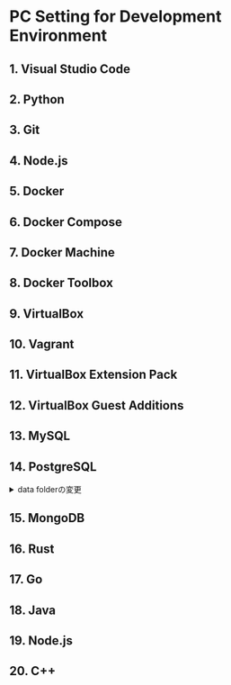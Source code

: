 # PC Setting for Development Environment

## 1.  Visual Studio Code

## 2.  Python

## 3.  Git

## 4.  Node.js

## 5.  Docker

## 6.  Docker Compose

## 7.  Docker Machine

## 8.  Docker Toolbox

## 9.  VirtualBox

## 10.  Vagrant

## 11.  VirtualBox Extension Pack

## 12.  VirtualBox Guest Additions

## 13. MySQL

## 14. PostgreSQL

<details>
<summary>data folderの変更</summary>

serviceからpostgresqlを停止しておく。

PostgreSQLの本体のpath

``` Terminal
C:\Program Files\PostgreSQL\14
C:\Program Files\PostgreSQL\15
```

PostgreSQLのデータフォルダ

変更前

``` Terminal
C:\Users\{your_name}\DBs\PostgreSQL\data
```

変更後

``` Terminal
C:\Users\{your_name}\DBs\PostgreSQL\14\data
```

registryの変更

`コンピューター\HKEY_LOCAL_MACHINE\SYSTEM\CurrentControlSet\Services\postgresql-x64-14`の`ImagePath`を変更

変更前

``` Terminal
"C:\Program Files\PostgreSQL\14\bin\postgres.exe" -D "C:\Users\{your_name}\DBs\PostgreSQL\data" -p 5432 -h localhost -i -o -k "C:\Users\{your_name}\DBs\PostgreSQL\data"
```

変更後

``` Terminal
"C:\Program Files\PostgreSQL\14\bin\postgres.exe" -D "C:\Users\{your_name}\DBs\PostgreSQL\14\data" -p 5432 -h localhost -i -o -k "C:\Users\{your_name}\DBs\PostgreSQL\14\data"
```

実際の変更後のデータ

``` registry
"C:\Program Files\PostgreSQL\14\bin\pg_ctl.exe" runservice -N "postgresql-x64-14" -D "C:\Users\{your_name}\DBs\PostgreSQL\14\data" -w
```

</details>

## 15. MongoDB

## 16.  Rust

## 17.  Go

## 18.  Java

## 19.  Node.js

## 20.  C++
